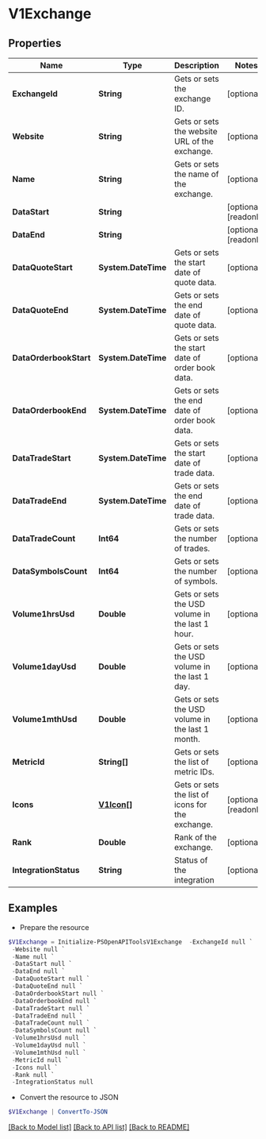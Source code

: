 # V1Exchange
## Properties

Name | Type | Description | Notes
------------ | ------------- | ------------- | -------------
**ExchangeId** | **String** | Gets or sets the exchange ID. | [optional] 
**Website** | **String** | Gets or sets the website URL of the exchange. | [optional] 
**Name** | **String** | Gets or sets the name of the exchange. | [optional] 
**DataStart** | **String** |  | [optional] [readonly] 
**DataEnd** | **String** |  | [optional] [readonly] 
**DataQuoteStart** | **System.DateTime** | Gets or sets the start date of quote data. | [optional] 
**DataQuoteEnd** | **System.DateTime** | Gets or sets the end date of quote data. | [optional] 
**DataOrderbookStart** | **System.DateTime** | Gets or sets the start date of order book data. | [optional] 
**DataOrderbookEnd** | **System.DateTime** | Gets or sets the end date of order book data. | [optional] 
**DataTradeStart** | **System.DateTime** | Gets or sets the start date of trade data. | [optional] 
**DataTradeEnd** | **System.DateTime** | Gets or sets the end date of trade data. | [optional] 
**DataTradeCount** | **Int64** | Gets or sets the number of trades. | [optional] 
**DataSymbolsCount** | **Int64** | Gets or sets the number of symbols. | [optional] 
**Volume1hrsUsd** | **Double** | Gets or sets the USD volume in the last 1 hour. | [optional] 
**Volume1dayUsd** | **Double** | Gets or sets the USD volume in the last 1 day. | [optional] 
**Volume1mthUsd** | **Double** | Gets or sets the USD volume in the last 1 month. | [optional] 
**MetricId** | **String[]** | Gets or sets the list of metric IDs. | [optional] 
**Icons** | [**V1Icon[]**](V1Icon.md) | Gets or sets the list of icons for the exchange. | [optional] [readonly] 
**Rank** | **Double** | Rank of the exchange. | [optional] 
**IntegrationStatus** | **String** | Status of the integration | [optional] 

## Examples

- Prepare the resource
```powershell
$V1Exchange = Initialize-PSOpenAPIToolsV1Exchange  -ExchangeId null `
 -Website null `
 -Name null `
 -DataStart null `
 -DataEnd null `
 -DataQuoteStart null `
 -DataQuoteEnd null `
 -DataOrderbookStart null `
 -DataOrderbookEnd null `
 -DataTradeStart null `
 -DataTradeEnd null `
 -DataTradeCount null `
 -DataSymbolsCount null `
 -Volume1hrsUsd null `
 -Volume1dayUsd null `
 -Volume1mthUsd null `
 -MetricId null `
 -Icons null `
 -Rank null `
 -IntegrationStatus null
```

- Convert the resource to JSON
```powershell
$V1Exchange | ConvertTo-JSON
```

[[Back to Model list]](../README.md#documentation-for-models) [[Back to API list]](../README.md#documentation-for-api-endpoints) [[Back to README]](../README.md)

